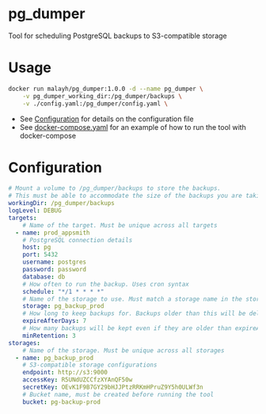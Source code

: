 # pg_dumper
Tool for scheduling PostgreSQL backups to S3-compatible storage

# Usage

```bash
docker run malayh/pg_dumper:1.0.0 -d --name pg_dumper \
    -v pg_dumper_working_dir:/pg_dumper/backups \
    -v ./config.yaml:/pg_dumper/config.yaml \
```
- See [Configuration](#Configuration) for details on the configuration file
- See [docker-compose.yaml](docker-compose.yaml) for an example of how to run the tool with docker-compose

# Configuration

```yaml
# Mount a volume to /pg_dumper/backups to store the backups. 
# This must be able to accommodate the size of the backups you are taking.
workingDir: /pg_dumper/backups
logLevel: DEBUG
targets:
    # Name of the target. Must be unique across all targets
  - name: prod_appsmith
    # PostgreSQL connection details
    host: pg
    port: 5432
    username: postgres
    password: password
    database: db
    # How often to run the backup. Uses cron syntax
    schedule: "*/1 * * * *" 
    # Name of the storage to use. Must match a storage name in the storages section
    storage: pg_backup_prod
    # How long to keep backups for. Backups older than this will be deleted
    expireAfterDays: 7
    # How many backups will be kept even if they are older than expireAfterDays
    minRetention: 3
storages:
    # Name of the storage. Must be unique across all storages
  - name: pg_backup_prod
    # S3-compatible storage configurations
    endpoint: http://s3:9000
    accessKey: R5UNdUZCCfzXYAnQF50w
    secretKey: OEvK1F9B7GY29bHJJPtzRRKmHPruZ9Y5h0ULWf3n
    # Bucket name, must be created before running the tool
    bucket: pg-backup-prod

```